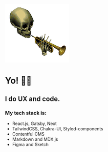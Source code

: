 <img src="https://raw.githubusercontent.com/paulie-rodriguez/paulie-rodriguez/master/gif.gif" alt="gif of skeleton playing trumpet">   


# Yo! 👋🏽    
## I do UX and code.   
### My tech stack is:   
- React.js, Gatsby, Next 
- TailwindCSS, Chakra-UI, Styled-components 
- Contentful CMS 
- Markdown and MDX.js 
- Figma and Sketch 

<!--
**paulie-rodriguez/paulie-rodriguez** is a ✨ _special_ ✨ repository because its `README.md` (this file) appears on your GitHub profile.

Here are some ideas to get you started:

- 🔭 I’m currently working on ...
- 🌱 I’m currently learning ...
- 👯 I’m looking to collaborate on ...
- 🤔 I’m looking for help with ...
- 💬 Ask me about ...
- 📫 How to reach me: ...
- 😄 Pronouns: ...
- ⚡ Fun fact: ...
-->
